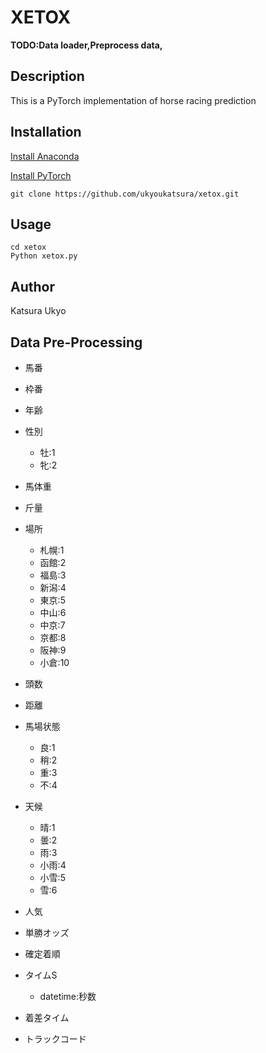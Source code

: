 # XETOX

**TODO:Data loader,Preprocess data,**

## Description

This is a PyTorch implementation of horse racing prediction

## Installation

[Install Anaconda](https://www.anaconda.com/)

[Install PyTorch](https://pytorch.org/)

```
git clone https://github.com/ukyoukatsura/xetox.git
```

## Usage

```
cd xetox
Python xetox.py
```

## Author

Katsura Ukyo

## Data Pre-Processing

* 馬番

* 枠番

* 年齢

* 性別
    * 牡:1
    * 牝:2

* 馬体重

* 斤量

* 場所
    * 札幌:1
    * 函館:2
    * 福島:3
    * 新潟:4
    * 東京:5
    * 中山:6
    * 中京:7
    * 京都:8
    * 阪神:9
    * 小倉:10

* 頭数

* 距離

* 馬場状態
    * 良:1
    * 稍:2
    * 重:3
    * 不:4

* 天候
    * 晴:1
    * 曇:2
    * 雨:3
    * 小雨:4
    * 小雪:5
    * 雪:6

* 人気

* 単勝オッズ

* 確定着順

* タイムS
    * datetime:秒数

* 着差タイム

* トラックコード